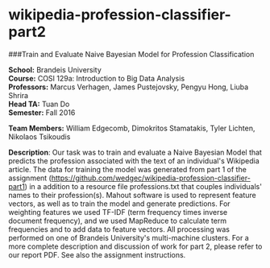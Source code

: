 # wikipedia-profession-classifier-part2
###Train and Evaluate Naive Bayesian Model for Profession Classification

**School:** Brandeis University  
**Course:** COSI 129a: Introduction to Big Data Analysis  
**Professors:** Marcus Verhagen, James Pustejovsky, Pengyu Hong, Liuba Shrira  
**Head TA:** Tuan Do  
**Semester:** Fall 2016  

**Team Members:** William Edgecomb, Dimokritos Stamatakis, Tyler Lichten, Nikolaos Tsikoudis 

**Description**: Our task was to train and evaluate a Naive Bayesian Model that predicts the profession associated with the text of an individual's Wikipedia article. The data for training the model was generated from part 1 of the assignment (https://github.com/wedgec/wikipedia-profession-classifier-part1) in a addition to a resource file professions.txt that couples individuals' names to their profession(s). Mahout software is used to represent feature vectors, as well as to train the model and generate predictions. For weighting features we used TF-IDF (term frequency times inverse document frequency), and we used MapReduce to calculate term frequencies and to add data to feature vectors. All processing was performed on one of Brandeis University's multi-machine clusters. For a more complete description and discussion of work for part 2, please refer to our report PDF. See also the assignment instructions. 

